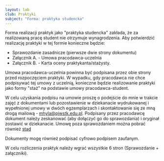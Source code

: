 ```yaml
---
layout: lab
club: Praktyki
subject: "Forma: praktyka studencka"
---
```


Forma realizacji praktyk jako "praktyka studencka" zakłada, że za realizowaną pracę student nie otrzymuje wynagrodzenia. Aby potwierdzić realizację praktyki w tej formie konieczne będzie:

- Sprawozdanie zasadnicze (pierwsze dwie strony dokumentu)
- Załącznik A. - Umowa pracodawca-uczelnia
- Załącznik B. - Karta oceny praktykanta/stażysty.

Umowa pracodawca-uczelnia powinna być podpisana przez obie strony przed rozpoczęciem praktyki. W wypadku, gdy pracodawca nie chce podpisywać tej umowy z uczelnią, konieczne będzie realizowanie praktyki jako formy "staż" na podstawie umowy pracodawca-student.

W celu uzyskania podpisu na umowie proszę o podejście do mnie w trakcie zajęć z dokumentami lub pozostawienie w dziekanacie wydrukowanej i wypełnionej umowy w dwóch egzemplarzach i skontaktowanie się ze mną drogą mailową - mhyla@pjwstk.edu.pl. Podpisany przez pracodawcę dokument należy zeskanować (aby dołączyć go do sprawozdania) i oryginał zostawić w dziekanacie. Umowę poza sprawozdaniem można pobrać również [stąd](https://abk.pjwstk.edu.pl/biuro-karier/dla-studenta/pobierz-dokument/180)

Dokumenty mogę również podpisać cyfrowo podpisem zaufanym. 

W celu rozliczenia praktyk należy wgrać wszystkie 6 stron (Sprawozdanie + załączniki).